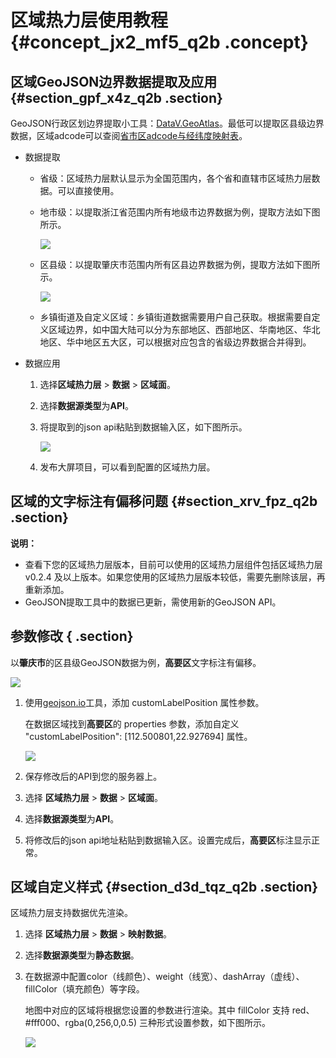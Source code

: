 # 区域热力层使用教程 {#concept_jx2_mf5_q2b .concept}

## 区域GeoJSON边界数据提取及应用 {#section_gpf_x4z_q2b .section}

GeoJSON行政区划边界提取小工具：[DataV.GeoAtlas](http://datav.aliyun.com/static/tools/atlas)。最低可以提取区县级边界数据，区域adcode可以查阅[省市区adcode与经纬度映射表](http://docs-aliyun.cn-hangzhou.oss.aliyun-inc.com/assets/attach/84544/cn_zh/1530167929977/%E7%9C%81%E5%B8%82%E5%8C%BAadcode%E4%B8%8E%E7%BB%8F%E7%BA%AC%E5%BA%A6%E6%98%A0%E5%B0%84%E8%A1%A8gbk.csv)。

-   数据提取
    -   省级：区域热力层默认显示为全国范围内，各个省和直辖市区域热力层数据。可以直接使用。
    -   地市级：以提取浙江省范围内所有地级市边界数据为例，提取方法如下图所示。

        ![](images/8624_zh-CN.gif)

    -   区县级：以提取肇庆市范围内所有区县边界数据为例，提取方法如下图所示。

        ![](images/8625_zh-CN.gif)

    -   乡镇街道及自定义区域：乡镇街道数据需要用户自己获取。根据需要自定义区域边界，如中国大陆可以分为东部地区、西部地区、华南地区、华北地区、华中地区五大区，可以根据对应包含的省级边界数据合并得到。
-   数据应用
    1.  选择**区域热力层** \> **数据** \> **区域面**。
    2.  选择**数据源类型**为**API**。
    3.  将提取到的json api粘贴到数据输入区，如下图所示。

        ![](http://static-aliyun-doc.oss-cn-hangzhou.aliyuncs.com/assets/img/16578/15395753918626_zh-CN.png)

    4.  发布大屏项目，可以看到配置的区域热力层。

## 区域的文字标注有偏移问题 {#section_xrv_fpz_q2b .section}

**说明：** 

-   查看下您的区域热力层版本，目前可以使用的区域热力层组件包括区域热力层 v0.2.4 及以上版本。如果您使用的区域热力层版本较低，需要先删除该层，再重新添加。
-   GeoJSON提取工具中的数据已更新，需使用新的GeoJSON API。

## 参数修改 { .section}

以**肇庆市**的区县级GeoJSON数据为例，**高要区**文字标注有偏移。

![](http://static-aliyun-doc.oss-cn-hangzhou.aliyuncs.com/assets/img/16578/15395753918627_zh-CN.png)

1.  使用[geojson.io](http://geojson.io/?spm=a2c4g.11186623.2.6.OOGLGD)工具，添加 customLabelPosition 属性参数。

    在数据区域找到**高要区**的 properties 参数，添加自定义 "customLabelPosition": \[112.500801,22.927694\] 属性。

    ![](http://static-aliyun-doc.oss-cn-hangzhou.aliyuncs.com/assets/img/16578/15395753918628_zh-CN.png)

2.  保存修改后的API到您的服务器上。
3.  选择 **区域热力层** \> **数据** \> **区域面**。
4.  选择**数据源类型**为**API**。
5.  将修改后的json api地址粘贴到数据输入区。设置完成后，**高要区**标注显示正常。

## 区域自定义样式 {#section_d3d_tqz_q2b .section}

区域热力层支持数据优先渲染。

1.  选择 **区域热力层** \> **数据** \> **映射数据**。
2.  选择**数据源类型**为**静态数据**。
3.  在数据源中配置color（线颜色）、weight（线宽）、dashArray（虚线）、fillColor（填充颜色）等字段。

    地图中对应的区域将根据您设置的参数进行渲染。其中 fillColor 支持 red、\#fff000、rgba\(0,256,0,0.5\) 三种形式设置参数，如下图所示。

    ![](http://static-aliyun-doc.oss-cn-hangzhou.aliyuncs.com/assets/img/16578/15395753928629_zh-CN.png)


